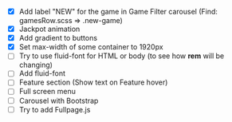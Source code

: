 - [x] Add label "NEW" for the game in Game Filter carousel (Find: gamesRow.scss => .new-game)
- [x] Jackpot animation
- [x] Add gradient to buttons
- [x]  Set max-width of some container to 1920px
- [ ] Try to use fluid-font for HTML or body (to see how **rem** will be changing)
- [ ] Add fluid-font
- [ ] Feature section (Show text on Feature hover)
- [ ] Full screen menu
- [ ] Carousel with Bootstrap
- [ ] Try to add Fullpage.js
